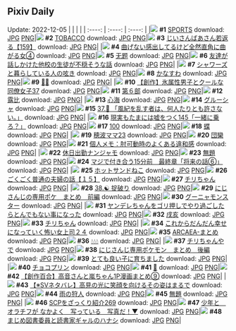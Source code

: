 ## Pixiv Daily
Update: 2022-12-05
|      |      |      |
| :----: | :----: | :----: |
|![](https://pixiv.microyu.workers.dev/c/240x480/img-master/img/2022/12/03/00/00/02/103285972_p0_master1200.jpg) **#1** [SPORTS](https://www.pixiv.net/artworks/103285972) download: [JPG](https://pixiv.microyu.workers.dev/img-original/img/2022/12/03/00/00/02/103285972_p0.jpg) [PNG](https://pixiv.microyu.workers.dev/img-original/img/2022/12/03/00/00/02/103285972_p0.png)|![](https://pixiv.microyu.workers.dev/c/240x480/img-master/img/2022/12/04/00/00/03/103314291_p0_master1200.jpg) **#2** [TOBACCO](https://www.pixiv.net/artworks/103314291) download: [JPG](https://pixiv.microyu.workers.dev/img-original/img/2022/12/04/00/00/03/103314291_p0.jpg) [PNG](https://pixiv.microyu.workers.dev/img-original/img/2022/12/04/00/00/03/103314291_p0.png)|![](https://pixiv.microyu.workers.dev/c/240x480/img-master/img/2022/12/03/10/57/34/103295408_p0_master1200.jpg) **#3** [じいさんばあさん若返る【159】](https://www.pixiv.net/artworks/103295408) download: [JPG](https://pixiv.microyu.workers.dev/img-original/img/2022/12/03/10/57/34/103295408_p0.jpg) [PNG](https://pixiv.microyu.workers.dev/img-original/img/2022/12/03/10/57/34/103295408_p0.png)|
|![](https://pixiv.microyu.workers.dev/c/240x480/img-master/img/2022/12/03/00/00/24/103286153_p0_master1200.jpg) **#4** [曲げない感出してるけど全然直角に曲がる女④](https://www.pixiv.net/artworks/103286153) download: [JPG](https://pixiv.microyu.workers.dev/img-original/img/2022/12/03/00/00/24/103286153_p0.jpg) [PNG](https://pixiv.microyu.workers.dev/img-original/img/2022/12/03/00/00/24/103286153_p0.png)|![](https://pixiv.microyu.workers.dev/c/240x480/img-master/img/2022/12/03/02/20/50/103289577_p0_master1200.jpg) **#5** [无题](https://www.pixiv.net/artworks/103289577) download: [JPG](https://pixiv.microyu.workers.dev/img-original/img/2022/12/03/02/20/50/103289577_p0.jpg) [PNG](https://pixiv.microyu.workers.dev/img-original/img/2022/12/03/02/20/50/103289577_p0.png)|![](https://pixiv.microyu.workers.dev/c/240x480/img-master/img/2022/12/03/17/00/08/103301948_p0_master1200.jpg) **#6** [友達が話しかけた他校の生徒が不穏そうな話](https://www.pixiv.net/artworks/103301948) download: [JPG](https://pixiv.microyu.workers.dev/img-original/img/2022/12/03/17/00/08/103301948_p0.jpg) [PNG](https://pixiv.microyu.workers.dev/img-original/img/2022/12/03/17/00/08/103301948_p0.png)|
|![](https://pixiv.microyu.workers.dev/c/240x480/img-master/img/2022/12/03/00/11/28/103286631_p0_master1200.jpg) **#7** [シャワーズと暮らしている人の呟き](https://www.pixiv.net/artworks/103286631) download: [JPG](https://pixiv.microyu.workers.dev/img-original/img/2022/12/03/00/11/28/103286631_p0.jpg) [PNG](https://pixiv.microyu.workers.dev/img-original/img/2022/12/03/00/11/28/103286631_p0.png)|![](https://pixiv.microyu.workers.dev/c/240x480/img-master/img/2022/12/03/00/00/19/103286126_p0_master1200.jpg) **#8** [かなすわ](https://www.pixiv.net/artworks/103286126) download: [JPG](https://pixiv.microyu.workers.dev/img-original/img/2022/12/03/00/00/19/103286126_p0.jpg) [PNG](https://pixiv.microyu.workers.dev/img-original/img/2022/12/03/00/00/19/103286126_p0.png)|![](https://pixiv.microyu.workers.dev/c/240x480/img-master/img/2022/12/04/00/44/23/103316159_p0_master1200.jpg) **#9** [🐇🥕](https://www.pixiv.net/artworks/103316159) download: [JPG](https://pixiv.microyu.workers.dev/img-original/img/2022/12/04/00/44/23/103316159_p0.jpg) [PNG](https://pixiv.microyu.workers.dev/img-original/img/2022/12/04/00/44/23/103316159_p0.png)|
|![](https://pixiv.microyu.workers.dev/c/240x480/img-master/img/2022/12/04/00/00/48/103314569_p0_master1200.jpg) **#10** [【創作】氷属性男子とクールな同僚女子37](https://www.pixiv.net/artworks/103314569) download: [JPG](https://pixiv.microyu.workers.dev/img-original/img/2022/12/04/00/00/48/103314569_p0.jpg) [PNG](https://pixiv.microyu.workers.dev/img-original/img/2022/12/04/00/00/48/103314569_p0.png)|![](https://pixiv.microyu.workers.dev/c/240x480/img-master/img/2022/12/03/00/00/13/103286075_p0_master1200.jpg) **#11** [第６部](https://www.pixiv.net/artworks/103286075) download: [JPG](https://pixiv.microyu.workers.dev/img-original/img/2022/12/03/00/00/13/103286075_p0.jpg) [PNG](https://pixiv.microyu.workers.dev/img-original/img/2022/12/03/00/00/13/103286075_p0.png)|![](https://pixiv.microyu.workers.dev/c/240x480/img-master/img/2022/12/03/15/56/23/103300578_p0_master1200.jpg) **#12** [露比](https://www.pixiv.net/artworks/103300578) download: [JPG](https://pixiv.microyu.workers.dev/img-original/img/2022/12/03/15/56/23/103300578_p0.jpg) [PNG](https://pixiv.microyu.workers.dev/img-original/img/2022/12/03/15/56/23/103300578_p0.png)|
|![](https://pixiv.microyu.workers.dev/c/240x480/img-master/img/2022/12/03/02/15/16/103289491_p0_master1200.jpg) **#13** [心海](https://www.pixiv.net/artworks/103289491) download: [JPG](https://pixiv.microyu.workers.dev/img-original/img/2022/12/03/02/15/16/103289491_p0.jpg) [PNG](https://pixiv.microyu.workers.dev/img-original/img/2022/12/03/02/15/16/103289491_p0.png)|![](https://pixiv.microyu.workers.dev/c/240x480/img-master/img/2022/12/03/02/14/04/103289465_p0_master1200.jpg) **#14** [グルーシャ](https://www.pixiv.net/artworks/103289465) download: [JPG](https://pixiv.microyu.workers.dev/img-original/img/2022/12/03/02/14/04/103289465_p0.jpg) [PNG](https://pixiv.microyu.workers.dev/img-original/img/2022/12/03/02/14/04/103289465_p0.png)|![](https://pixiv.microyu.workers.dev/c/240x480/img-master/img/2022/12/03/00/15/22/103286664_p0_master1200.jpg) **#15** [37.👿 「風紀を乱す者は、何人たりとも許さない。」](https://www.pixiv.net/artworks/103286664) download: [JPG](https://pixiv.microyu.workers.dev/img-original/img/2022/12/03/00/15/22/103286664_p0.jpg) [PNG](https://pixiv.microyu.workers.dev/img-original/img/2022/12/03/00/15/22/103286664_p0.png)|
|![](https://pixiv.microyu.workers.dev/c/240x480/img-master/img/2022/12/04/18/00/08/103334706_p0_master1200.jpg) **#16** [現実もたまには嘘をつく145「一緒に乗ろ？」](https://www.pixiv.net/artworks/103334706) download: [JPG](https://pixiv.microyu.workers.dev/img-original/img/2022/12/04/18/00/08/103334706_p0.jpg) [PNG](https://pixiv.microyu.workers.dev/img-original/img/2022/12/04/18/00/08/103334706_p0.png)|![](https://pixiv.microyu.workers.dev/c/240x480/img-master/img/2022/12/03/01/39/22/103288842_p0_master1200.jpg) **#17** [100](https://www.pixiv.net/artworks/103288842) download: [JPG](https://pixiv.microyu.workers.dev/img-original/img/2022/12/03/01/39/22/103288842_p0.jpg) [PNG](https://pixiv.microyu.workers.dev/img-original/img/2022/12/03/01/39/22/103288842_p0.png)|![](https://pixiv.microyu.workers.dev/c/240x480/img-master/img/2022/12/04/03/08/43/103317114_p0_master1200.jpg) **#18** [蝶](https://www.pixiv.net/artworks/103317114) download: [JPG](https://pixiv.microyu.workers.dev/img-original/img/2022/12/04/03/08/43/103317114_p0.jpg) [PNG](https://pixiv.microyu.workers.dev/img-original/img/2022/12/04/03/08/43/103317114_p0.png)|
|![](https://pixiv.microyu.workers.dev/c/240x480/img-master/img/2022/12/03/20/29/25/103307386_p0_master1200.jpg) **#19** [穂波ママ23](https://www.pixiv.net/artworks/103307386) download: [JPG](https://pixiv.microyu.workers.dev/img-original/img/2022/12/03/20/29/25/103307386_p0.jpg) [PNG](https://pixiv.microyu.workers.dev/img-original/img/2022/12/03/20/29/25/103307386_p0.png)|![](https://pixiv.microyu.workers.dev/c/240x480/img-master/img/2022/12/03/22/45/25/103289883_p0_master1200.jpg) **#20** [団欒](https://www.pixiv.net/artworks/103289883) download: [JPG](https://pixiv.microyu.workers.dev/img-original/img/2022/12/03/22/45/25/103289883_p0.jpg) [PNG](https://pixiv.microyu.workers.dev/img-original/img/2022/12/03/22/45/25/103289883_p0.png)|![](https://pixiv.microyu.workers.dev/c/240x480/img-master/img/2022/12/03/08/00/02/103293150_p0_master1200.jpg) **#21** [個人メモ：肘可動時のよくある違和感](https://www.pixiv.net/artworks/103293150) download: [JPG](https://pixiv.microyu.workers.dev/img-original/img/2022/12/03/08/00/02/103293150_p0.jpg) [PNG](https://pixiv.microyu.workers.dev/img-original/img/2022/12/03/08/00/02/103293150_p0.png)|
|![](https://pixiv.microyu.workers.dev/c/240x480/img-master/img/2022/12/03/12/34/49/103297055_p0_master1200.jpg) **#22** [休日出勤ナンジャモ](https://www.pixiv.net/artworks/103297055) download: [JPG](https://pixiv.microyu.workers.dev/img-original/img/2022/12/03/12/34/49/103297055_p0.jpg) [PNG](https://pixiv.microyu.workers.dev/img-original/img/2022/12/03/12/34/49/103297055_p0.png)|![](https://pixiv.microyu.workers.dev/c/240x480/img-master/img/2022/12/03/22/25/04/103311017_p0_master1200.jpg) **#23** [無題](https://www.pixiv.net/artworks/103311017) download: [JPG](https://pixiv.microyu.workers.dev/img-original/img/2022/12/03/22/25/04/103311017_p0.jpg) [PNG](https://pixiv.microyu.workers.dev/img-original/img/2022/12/03/22/25/04/103311017_p0.png)|![](https://pixiv.microyu.workers.dev/c/240x480/img-master/img/2022/12/04/00/01/00/103314595_p0_master1200.jpg) **#24** [マジで付き合う15分前　最終章「将来の話⑥」](https://www.pixiv.net/artworks/103314595) download: [JPG](https://pixiv.microyu.workers.dev/img-original/img/2022/12/04/00/01/00/103314595_p0.jpg) [PNG](https://pixiv.microyu.workers.dev/img-original/img/2022/12/04/00/01/00/103314595_p0.png)|
|![](https://pixiv.microyu.workers.dev/c/240x480/img-master/img/2022/12/03/20/30/02/103307409_p0_master1200.jpg) **#25** [ホットサンドねこ](https://www.pixiv.net/artworks/103307409) download: [JPG](https://pixiv.microyu.workers.dev/img-original/img/2022/12/03/20/30/02/103307409_p0.jpg) [PNG](https://pixiv.microyu.workers.dev/img-original/img/2022/12/03/20/30/02/103307409_p0.png)|![](https://pixiv.microyu.workers.dev/c/240x480/img-master/img/2022/12/03/19/35/42/103305896_p0_master1200.jpg) **#26** [ごくごく普通の夫婦の話【１５】](https://www.pixiv.net/artworks/103305896) download: [JPG](https://pixiv.microyu.workers.dev/img-original/img/2022/12/03/19/35/42/103305896_p0.jpg) [PNG](https://pixiv.microyu.workers.dev/img-original/img/2022/12/03/19/35/42/103305896_p0.png)|![](https://pixiv.microyu.workers.dev/c/240x480/img-master/img/2022/12/03/03/39/20/103290676_p0_master1200.jpg) **#27** [チリちゃん](https://www.pixiv.net/artworks/103290676) download: [JPG](https://pixiv.microyu.workers.dev/img-original/img/2022/12/03/03/39/20/103290676_p0.jpg) [PNG](https://pixiv.microyu.workers.dev/img-original/img/2022/12/03/03/39/20/103290676_p0.png)|
|![](https://pixiv.microyu.workers.dev/c/240x480/img-master/img/2022/12/04/00/00/12/103314391_p0_master1200.jpg) **#28** [38.☯️ 掟破り](https://www.pixiv.net/artworks/103314391) download: [JPG](https://pixiv.microyu.workers.dev/img-original/img/2022/12/04/00/00/12/103314391_p0.jpg) [PNG](https://pixiv.microyu.workers.dev/img-original/img/2022/12/04/00/00/12/103314391_p0.png)|![](https://pixiv.microyu.workers.dev/c/240x480/img-master/img/2022/12/04/13/46/10/103328492_p0_master1200.jpg) **#29** [にじさんじの専用ポケ　まとめ　前編](https://www.pixiv.net/artworks/103328492) download: [JPG](https://pixiv.microyu.workers.dev/img-original/img/2022/12/04/13/46/10/103328492_p0.jpg) [PNG](https://pixiv.microyu.workers.dev/img-original/img/2022/12/04/13/46/10/103328492_p0.png)|![](https://pixiv.microyu.workers.dev/c/240x480/img-master/img/2022/12/04/19/26/00/103337312_p0_master1200.jpg) **#30** [グーニャモンスター](https://www.pixiv.net/artworks/103337312) download: [JPG](https://pixiv.microyu.workers.dev/img-original/img/2022/12/04/19/26/00/103337312_p0.jpg) [PNG](https://pixiv.microyu.workers.dev/img-original/img/2022/12/04/19/26/00/103337312_p0.png)|
|![](https://pixiv.microyu.workers.dev/c/240x480/img-master/img/2022/12/03/00/00/25/103286158_p0_master1200.jpg) **#31** [ヤンデレちゃんをゴリ押しでやり過ごしたらとんでもない事になった](https://www.pixiv.net/artworks/103286158) download: [JPG](https://pixiv.microyu.workers.dev/img-original/img/2022/12/03/00/00/25/103286158_p0.jpg) [PNG](https://pixiv.microyu.workers.dev/img-original/img/2022/12/03/00/00/25/103286158_p0.png)|![](https://pixiv.microyu.workers.dev/c/240x480/img-master/img/2022/12/03/14/23/10/103298817_p0_master1200.jpg) **#32** [戌亥](https://www.pixiv.net/artworks/103298817) download: [JPG](https://pixiv.microyu.workers.dev/img-original/img/2022/12/03/14/23/10/103298817_p0.jpg) [PNG](https://pixiv.microyu.workers.dev/img-original/img/2022/12/03/14/23/10/103298817_p0.png)|![](https://pixiv.microyu.workers.dev/c/240x480/img-master/img/2022/12/04/12/38/25/103327158_p0_master1200.jpg) **#33** [チリちゃん](https://www.pixiv.net/artworks/103327158) download: [JPG](https://pixiv.microyu.workers.dev/img-original/img/2022/12/04/12/38/25/103327158_p0.jpg) [PNG](https://pixiv.microyu.workers.dev/img-original/img/2022/12/04/12/38/25/103327158_p0.png)|
|![](https://pixiv.microyu.workers.dev/c/240x480/img-master/img/2022/12/03/17/05/20/103302069_p0_master1200.jpg) **#34** [これからだんだん幸せになっていく怖い女上司２４](https://www.pixiv.net/artworks/103302069) download: [JPG](https://pixiv.microyu.workers.dev/img-original/img/2022/12/03/17/05/20/103302069_p0.jpg) [PNG](https://pixiv.microyu.workers.dev/img-original/img/2022/12/03/17/05/20/103302069_p0.png)|![](https://pixiv.microyu.workers.dev/c/240x480/img-master/img/2022/12/04/09/40/55/103323667_p0_master1200.jpg) **#35** [ARCAEA-まとめ](https://www.pixiv.net/artworks/103323667) download: [JPG](https://pixiv.microyu.workers.dev/img-original/img/2022/12/04/09/40/55/103323667_p0.jpg) [PNG](https://pixiv.microyu.workers.dev/img-original/img/2022/12/04/09/40/55/103323667_p0.png)|![](https://pixiv.microyu.workers.dev/c/240x480/img-master/img/2022/12/04/17/40/55/103334148_p0_master1200.jpg) **#36** [💧💧💧](https://www.pixiv.net/artworks/103334148) download: [JPG](https://pixiv.microyu.workers.dev/img-original/img/2022/12/04/17/40/55/103334148_p0.jpg) [PNG](https://pixiv.microyu.workers.dev/img-original/img/2022/12/04/17/40/55/103334148_p0.png)|
|![](https://pixiv.microyu.workers.dev/c/240x480/img-master/img/2022/12/04/06/14/15/103321299_p0_master1200.jpg) **#37** [チリちゃんやで](https://www.pixiv.net/artworks/103321299) download: [JPG](https://pixiv.microyu.workers.dev/img-original/img/2022/12/04/06/14/15/103321299_p0.jpg) [PNG](https://pixiv.microyu.workers.dev/img-original/img/2022/12/04/06/14/15/103321299_p0.png)|![](https://pixiv.microyu.workers.dev/c/240x480/img-master/img/2022/12/04/14/03/17/103328873_p0_master1200.jpg) **#38** [にじさんじ専用ポケモン　まとめ　後編](https://www.pixiv.net/artworks/103328873) download: [JPG](https://pixiv.microyu.workers.dev/img-original/img/2022/12/04/14/03/17/103328873_p0.jpg) [PNG](https://pixiv.microyu.workers.dev/img-original/img/2022/12/04/14/03/17/103328873_p0.png)|![](https://pixiv.microyu.workers.dev/c/240x480/img-master/img/2022/12/04/00/00/27/103314511_p0_master1200.jpg) **#39** [とても良い子に育ちました](https://www.pixiv.net/artworks/103314511) download: [JPG](https://pixiv.microyu.workers.dev/img-original/img/2022/12/04/00/00/27/103314511_p0.jpg) [PNG](https://pixiv.microyu.workers.dev/img-original/img/2022/12/04/00/00/27/103314511_p0.png)|
|![](https://pixiv.microyu.workers.dev/c/240x480/img-master/img/2022/12/04/20/30/02/103339304_p0_master1200.jpg) **#40** [チョコプリン](https://www.pixiv.net/artworks/103339304) download: [JPG](https://pixiv.microyu.workers.dev/img-original/img/2022/12/04/20/30/02/103339304_p0.jpg) [PNG](https://pixiv.microyu.workers.dev/img-original/img/2022/12/04/20/30/02/103339304_p0.png)|![](https://pixiv.microyu.workers.dev/c/240x480/img-master/img/2022/12/03/00/00/34/103286190_p0_master1200.jpg) **#41** [🐉](https://www.pixiv.net/artworks/103286190) download: [JPG](https://pixiv.microyu.workers.dev/img-original/img/2022/12/03/00/00/34/103286190_p0.jpg) [PNG](https://pixiv.microyu.workers.dev/img-original/img/2022/12/03/00/00/34/103286190_p0.png)|![](https://pixiv.microyu.workers.dev/c/240x480/img-master/img/2022/12/03/00/00/27/103286168_p0_master1200.jpg) **#42** [【創作百合】高音さんと嵐ちゃん1P漫画まとめ⑨](https://www.pixiv.net/artworks/103286168) download: [JPG](https://pixiv.microyu.workers.dev/img-original/img/2022/12/03/00/00/27/103286168_p0.jpg) [PNG](https://pixiv.microyu.workers.dev/img-original/img/2022/12/03/00/00/27/103286168_p0.png)|
|![](https://pixiv.microyu.workers.dev/c/240x480/img-master/img/2022/12/04/15/18/36/103330520_p0_master1200.jpg) **#43** [【※SVネタバレ】高見の光に笑顔を向けるその姿はまるで](https://www.pixiv.net/artworks/103330520) download: [JPG](https://pixiv.microyu.workers.dev/img-original/img/2022/12/04/15/18/36/103330520_p0.jpg) [PNG](https://pixiv.microyu.workers.dev/img-original/img/2022/12/04/15/18/36/103330520_p0.png)|![](https://pixiv.microyu.workers.dev/c/240x480/img-master/img/2022/12/03/10/08/32/103294649_p0_master1200.jpg) **#44** [雨の狩人](https://www.pixiv.net/artworks/103294649) download: [JPG](https://pixiv.microyu.workers.dev/img-original/img/2022/12/03/10/08/32/103294649_p0.jpg) [PNG](https://pixiv.microyu.workers.dev/img-original/img/2022/12/03/10/08/32/103294649_p0.png)|![](https://pixiv.microyu.workers.dev/c/240x480/img-master/img/2022/12/03/01/41/45/103288894_p0_master1200.jpg) **#45** [無題](https://www.pixiv.net/artworks/103288894) download: [JPG](https://pixiv.microyu.workers.dev/img-original/img/2022/12/03/01/41/45/103288894_p0.jpg) [PNG](https://pixiv.microyu.workers.dev/img-original/img/2022/12/03/01/41/45/103288894_p0.png)|
|![](https://pixiv.microyu.workers.dev/c/240x480/img-master/img/2022/12/03/21/00/08/103308368_p0_master1200.jpg) **#46** [SCPをざっくり紹介269](https://www.pixiv.net/artworks/103308368) download: [JPG](https://pixiv.microyu.workers.dev/img-original/img/2022/12/03/21/00/08/103308368_p0.jpg) [PNG](https://pixiv.microyu.workers.dev/img-original/img/2022/12/03/21/00/08/103308368_p0.png)|![](https://pixiv.microyu.workers.dev/c/240x480/img-master/img/2022/12/03/12/07/08/103296577_p0_master1200.jpg) **#47** [少年と　オラチフが なかよく　写っている　写真だ！▼](https://www.pixiv.net/artworks/103296577) download: [JPG](https://pixiv.microyu.workers.dev/img-original/img/2022/12/03/12/07/08/103296577_p0.jpg) [PNG](https://pixiv.microyu.workers.dev/img-original/img/2022/12/03/12/07/08/103296577_p0.png)|![](https://pixiv.microyu.workers.dev/c/240x480/img-master/img/2022/12/03/11/55/17/103296316_p0_master1200.jpg) **#48** [まじめ図書委員と読書家ギャルのハナシ](https://www.pixiv.net/artworks/103296316) download: [JPG](https://pixiv.microyu.workers.dev/img-original/img/2022/12/03/11/55/17/103296316_p0.jpg) [PNG](https://pixiv.microyu.workers.dev/img-original/img/2022/12/03/11/55/17/103296316_p0.png)|
